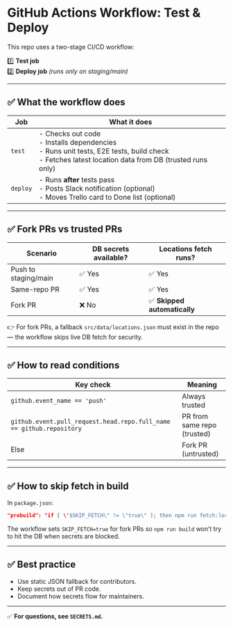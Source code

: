 # GitHub Actions Workflow: Test & Deploy

This repo uses a two-stage CI/CD workflow:

1️⃣ **Test job**  
2️⃣ **Deploy job** _(runs only on staging/main)_

---

## ✅ What the workflow does

| Job | What it does |
| --- | -------------- |
| `test` | - Checks out code<br>- Installs dependencies<br>- Runs unit tests, E2E tests, build check<br>- Fetches latest location data from DB (trusted runs only) |
| `deploy` | - Runs **after** tests pass<br>- Posts Slack notification (optional)<br>- Moves Trello card to Done list (optional) |

---

## ✅ Fork PRs vs trusted PRs

| Scenario | DB secrets available? | Locations fetch runs? |
| -------- | --------------------- | --------------------- |
| Push to staging/main | ✅ Yes | ✅ Yes |
| Same-repo PR | ✅ Yes | ✅ Yes |
| Fork PR | ❌ No | ✅ **Skipped automatically** |

👉 For fork PRs, a fallback `src/data/locations.json` must exist in the repo — the workflow skips live DB fetch for security.

---

## ✅ How to read conditions

| Key check | Meaning |
| --------- | ------- |
| `github.event_name == 'push'` | Always trusted |
| `github.event.pull_request.head.repo.full_name == github.repository` | PR from same repo (trusted) |
| Else | Fork PR (untrusted) |

---

## ✅ How to skip fetch in build

In `package.json`:
```json
"prebuild": "if [ \"$SKIP_FETCH\" != \"true\" ]; then npm run fetch:locations; else echo '⏭️  Skipping prebuild fetch'; fi"
```

The workflow sets `SKIP_FETCH=true` for fork PRs so `npm run build` won’t try to hit the DB when secrets are blocked.

---

## ✅ Best practice

- Use static JSON fallback for contributors.
- Keep secrets out of PR code.
- Document how secrets flow for maintainers.

---

✅ **For questions, see `SECRETS.md`.**

